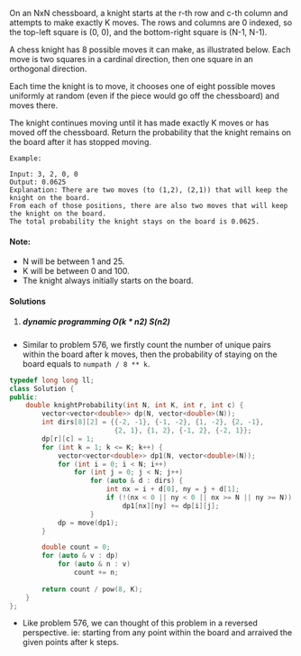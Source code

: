 On an NxN chessboard, a knight starts at the r-th row and c-th column and attempts to make exactly K moves. The rows and columns are 0 indexed, so the top-left square is (0, 0), and the bottom-right square is (N-1, N-1).

A chess knight has 8 possible moves it can make, as illustrated below. Each move is two squares in a cardinal direction, then one square in an orthogonal direction.

 

 

Each time the knight is to move, it chooses one of eight possible moves uniformly at random (even if the piece would go off the chessboard) and moves there.

The knight continues moving until it has made exactly K moves or has moved off the chessboard. Return the probability that the knight remains on the board after it has stopped moving.

 

```
Example:

Input: 3, 2, 0, 0
Output: 0.0625
Explanation: There are two moves (to (1,2), (2,1)) that will keep the knight on the board.
From each of those positions, there are also two moves that will keep the knight on the board.
The total probability the knight stays on the board is 0.0625.
```

 

#### Note:

-    N will be between 1 and 25.
-    K will be between 0 and 100.
-    The knight always initially starts on the board.


#### Solutions

1. ##### dynamic programming O(k * n2) S(n2)

- Similar to problem 576, we firstly count the number of unique pairs within the board after k moves, then the probability of staying on the board equals to `numpath / 8 ** k`.

```c++
typedef long long ll;
class Solution {
public:
    double knightProbability(int N, int K, int r, int c) {
        vector<vector<double>> dp(N, vector<double>(N));
        int dirs[8][2] = {{-2, -1}, {-1, -2}, {1, -2}, {2, -1},
                          {2, 1}, {1, 2}, {-1, 2}, {-2, 1}};
        dp[r][c] = 1;
        for (int k = 1; k <= K; k++) {
            vector<vector<double>> dp1(N, vector<double>(N));
            for (int i = 0; i < N; i++)
                for (int j = 0; j < N; j++)
                    for (auto & d : dirs) {
                        int nx = i + d[0], ny = j + d[1];
                        if (!(nx < 0 || ny < 0 || nx >= N || ny >= N))
                            dp1[nx][ny] += dp[i][j];
                    }
            dp = move(dp1);
        }

        double count = 0;
        for (auto & v : dp)
            for (auto & n : v)
                count += n;
        
        return count / pow(8, K);
    }
};
```

- Like problem 576, we can thought of this problem in a reversed perspective. ie: starting from any point within the board and arraived the given points after k steps.